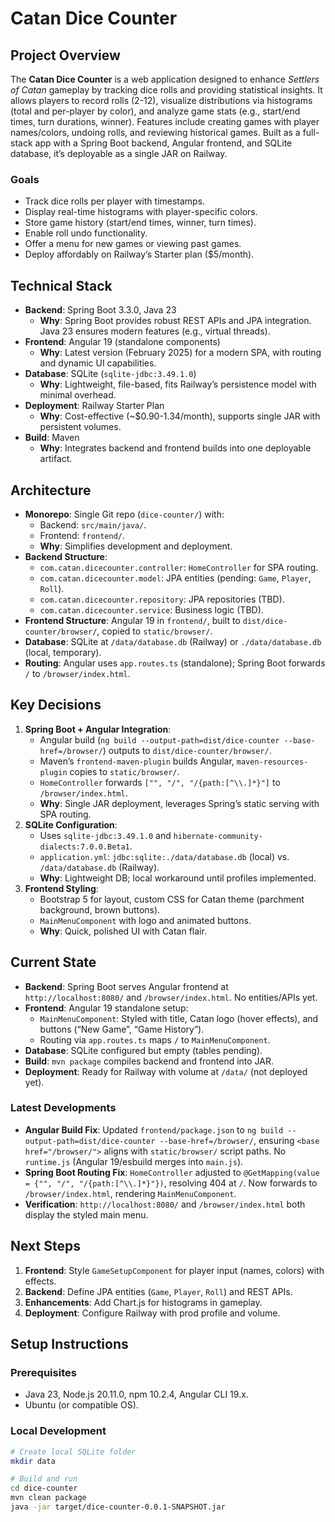 # Catan Dice Counter

## Project Overview
The **Catan Dice Counter** is a web application designed to enhance *Settlers of Catan* gameplay by tracking dice rolls and providing statistical insights. It allows players to record rolls (2-12), visualize distributions via histograms (total and per-player by color), and analyze game stats (e.g., start/end times, turn durations, winner). Features include creating games with player names/colors, undoing rolls, and reviewing historical games. Built as a full-stack app with a Spring Boot backend, Angular frontend, and SQLite database, it’s deployable as a single JAR on Railway.

### Goals
- Track dice rolls per player with timestamps.
- Display real-time histograms with player-specific colors.
- Store game history (start/end times, winner, turn times).
- Enable roll undo functionality.
- Offer a menu for new games or viewing past games.
- Deploy affordably on Railway’s Starter plan ($5/month).

## Technical Stack
- **Backend**: Spring Boot 3.3.0, Java 23
    - **Why**: Spring Boot provides robust REST APIs and JPA integration. Java 23 ensures modern features (e.g., virtual threads).
- **Frontend**: Angular 19 (standalone components)
    - **Why**: Latest version (February 2025) for a modern SPA, with routing and dynamic UI capabilities.
- **Database**: SQLite (`sqlite-jdbc:3.49.1.0`)
    - **Why**: Lightweight, file-based, fits Railway’s persistence model with minimal overhead.
- **Deployment**: Railway Starter Plan
    - **Why**: Cost-effective (~$0.90-1.34/month), supports single JAR with persistent volumes.
- **Build**: Maven
    - **Why**: Integrates backend and frontend builds into one deployable artifact.

## Architecture
- **Monorepo**: Single Git repo (`dice-counter/`) with:
    - Backend: `src/main/java/`.
    - Frontend: `frontend/`.
    - **Why**: Simplifies development and deployment.
- **Backend Structure**:
    - `com.catan.dicecounter.controller`: `HomeController` for SPA routing.
    - `com.catan.dicecounter.model`: JPA entities (pending: `Game`, `Player`, `Roll`).
    - `com.catan.dicecounter.repository`: JPA repositories (TBD).
    - `com.catan.dicecounter.service`: Business logic (TBD).
- **Frontend Structure**: Angular 19 in `frontend/`, built to `dist/dice-counter/browser/`, copied to `static/browser/`.
- **Database**: SQLite at `/data/database.db` (Railway) or `./data/database.db` (local, temporary).
- **Routing**: Angular uses `app.routes.ts` (standalone); Spring Boot forwards `/` to `/browser/index.html`.

## Key Decisions
1. **Spring Boot + Angular Integration**:
    - Angular build (`ng build --output-path=dist/dice-counter --base-href=/browser/`) outputs to `dist/dice-counter/browser/`.
    - Maven’s `frontend-maven-plugin` builds Angular, `maven-resources-plugin` copies to `static/browser/`.
    - `HomeController` forwards `["", "/", "/{path:[^\\.]*}"]` to `/browser/index.html`.
    - **Why**: Single JAR deployment, leverages Spring’s static serving with SPA routing.
2. **SQLite Configuration**:
    - Uses `sqlite-jdbc:3.49.1.0` and `hibernate-community-dialects:7.0.0.Beta1`.
    - `application.yml`: `jdbc:sqlite:./data/database.db` (local) vs. `/data/database.db` (Railway).
    - **Why**: Lightweight DB; local workaround until profiles implemented.
3. **Frontend Styling**:
    - Bootstrap 5 for layout, custom CSS for Catan theme (parchment background, brown buttons).
    - `MainMenuComponent` with logo and animated buttons.
    - **Why**: Quick, polished UI with Catan flair.

## Current State
- **Backend**: Spring Boot serves Angular frontend at `http://localhost:8080/` and `/browser/index.html`. No entities/APIs yet.
- **Frontend**: Angular 19 standalone setup:
    - `MainMenuComponent`: Styled with title, Catan logo (hover effects), and buttons (“New Game”, “Game History”).
    - Routing via `app.routes.ts` maps `/` to `MainMenuComponent`.
- **Database**: SQLite configured but empty (tables pending).
- **Build**: `mvn package` compiles backend and frontend into JAR.
- **Deployment**: Ready for Railway with volume at `/data/` (not deployed yet).

### Latest Developments
- **Angular Build Fix**: Updated `frontend/package.json` to `ng build --output-path=dist/dice-counter --base-href=/browser/`, ensuring `<base href="/browser/">` aligns with `static/browser/` script paths. No `runtime.js` (Angular 19/esbuild merges into `main.js`).
- **Spring Boot Routing Fix**: `HomeController` adjusted to `@GetMapping(value = {"", "/", "/{path:[^\\.]*}"})`, resolving 404 at `/`. Now forwards to `/browser/index.html`, rendering `MainMenuComponent`.
- **Verification**: `http://localhost:8080/` and `/browser/index.html` both display the styled main menu.

## Next Steps
1. **Frontend**: Style `GameSetupComponent` for player input (names, colors) with effects.
2. **Backend**: Define JPA entities (`Game`, `Player`, `Roll`) and REST APIs.
3. **Enhancements**: Add Chart.js for histograms in gameplay.
4. **Deployment**: Configure Railway with prod profile and volume.

## Setup Instructions
### Prerequisites
- Java 23, Node.js 20.11.0, npm 10.2.4, Angular CLI 19.x.
- Ubuntu (or compatible OS).

### Local Development
```bash
# Create local SQLite folder
mkdir data

# Build and run
cd dice-counter
mvn clean package
java -jar target/dice-counter-0.0.1-SNAPSHOT.jar
```